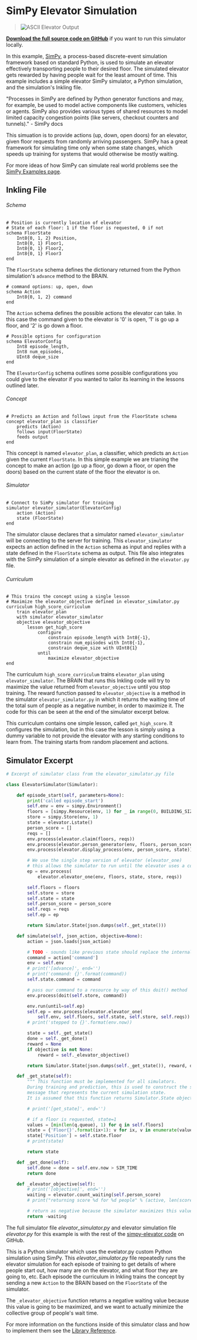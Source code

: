 # SimPy Elevator Simulation

> ![ASCII Elevator Output](../images/elevator_output.png)

[**Download the full source code on GitHub**][1] if you want to run this simulator locally.

In this example, [SimPy][2], a process-based discrete-event simulation framework based on standard Python, is used to simulate an elevator effectively transporting people to their desired floor. The simulated elevator gets rewarded by having people wait for the least amount of time. This example includes a simple elevator SimPy simulator, a Python simulation, and the simulation's Inkling file.

"Processes in SimPy are defined by Python generator functions and may, for example, be used to model active components like customers, vehicles or agents. SimPy also provides various types of shared resources to model limited capacity congestion points (like servers, checkout counters and tunnels)." - SimPy docs

This simuation is to provide actions (up, down, open doors) for an elevator, given floor requests from randomly arriving passengers. SimPy has a great framework for simulating time only when some state changes, which speeds up training for systems that would otherwise be mostly waiting.

For more ideas of how SimPy can simulate real world problems see the [SimPy Examples page][4].

## Inkling File

###### Schema

```inkling
# Position is currently location of elevator
# State of each floor: 1 if the floor is requested, 0 if not
schema FloorState
    Int8{0, 1, 2} Position,
    Int8{0, 1} Floor1,
    Int8{0, 1} Floor2,
    Int8{0, 1} Floor3
end
```

The `FloorState` schema defines the dictionary returned from the Python simulation's `advance` method to the BRAIN.

```inkling
# command options: up, open, down
schema Action
    Int8{0, 1, 2} command
end
```

The `Action` schema defines the possible actions the elevator can take. In this case the command given to the elevator is '0' is open, '1' is go up a floor, and '2' is go down a floor.

```inkling
# Possible options for configuration
schema ElevatorConfig
    Int8 episode_length,
    Int8 num_episodes,
    UInt8 deque_size
end
```

The `ElevatorConfig` schema outlines some possible configurations you could give to the elevator if you wanted to tailor its learning in the lessons outlined later.

###### Concept

```inkling
# Predicts an Action and follows input from the FloorState schema
concept elevator_plan is classifier
    predicts (Action)
    follows input(FloorState)
    feeds output
end
```

This concept is named `elevator_plan`, a classifier, which predicts an `Action` given the current `FloorState`. In this simple example we are trianing the concept to make an action (go up a floor, go down a floor, or open the doors) based on the current state of the floor the elevator is on.

###### Simulator

```inkling
# Connect to SimPy simulator for training
simulator elevator_simulator(ElevatorConfig)
    action (Action)
    state (FloorState)
end
```

The simulator clause declares that a simulator named `elevator_simulator` will be connecting to the server for training. This `elevator_simulator` expects an action defined in the `Action` schema as input and replies with a state defined in the `FloorState` schema as output. This file also integrates with the SimPy simulation of a simple elevator as defined in the `elevator.py` file.

###### Curriculum

```inkling
# This trains the concept using a single lesson
# Maximize the elevator_objective defined in elevator_simulator.py
curriculum high_score_curriculum
    train elevator_plan
    with simulator elevator_simulator
    objective elevator_objective
        lesson get_high_score
            configure
                constrain episode_length with Int8{-1},
                constrain num_episodes with Int8{-1},
                constrain deque_size with UInt8{1}
            until
                maximize elevator_objective
end
```

The curriculum `high_score_curriculum` trains `elevator_plan` using `elevator_simulator`. The BRAIN that runs this Inkling code will try to maximize the value returned from `elevator_objective` until you stop training. The reward function passed to `elevator_objective` is a method in the simulator `elevator_simulator.py` in which it returns the waiting time of the total sum of people as a negative number, in order to maximize it. The code for this can be seen at the end of the simulator excerpt below.

This curriculum contains one simple lesson, called `get_high_score`. It configures the simulation, but in this case the lesson is simply using a dummy variable to not provide the elevator with any starting conditions to learn from. The training starts from random placement and actions.


## Simulator Excerpt

```python
# Excerpt of simulator class from the elevator_simulator.py file

class ElevatorSimulator(Simulator):

    def episode_start(self, parameters=None):
        print('called episode_start')
        self.env = env = simpy.Environment()
        floors = [simpy.Resource(env, 1) for _ in range(0, BUILDING_SIZE)]
        store = simpy.Store(env, 1)
        state = elevator.Lstate()
        person_score = []
        reqs = []
        env.process(elevator.claim(floors, reqs))
        env.process(elevator.person_generator(env, floors, person_score))
        env.process(elevator.display_process(env, person_score, state))

        # We use the single step version of elevator (elevator_one)
        # this allows the simulator to run until the elevator uses a command.
        ep = env.process(
            elevator.elevator_one(env, floors, state, store, reqs))

        self.floors = floors
        self.store = store
        self.state = state
        self.person_score = person_score
        self.reqs = reqs
        self.ep = ep

        return Simulator.State(json.dumps(self._get_state()))

    def simulate(self, json_action, objective=None):
        action = json.loads(json_action)

        # TODO - sounds like previous state should replace the internal state..
        command = action['command']
        env = self.env
        # print('[advance]', end='')
        # print('command: {}'.format(command))
        self.state.command = command

        # pass our command to a resource by way of this doit() method
        env.process(doit(self.store, command))

        env.run(until=self.ep)
        self.ep = env.process(elevator.elevator_one(
            self.env, self.floors, self.state, self.store, self.reqs))
        # print('stepped to {}'.format(env.now))

        state = self._get_state()
        done = self._get_done()
        reward = None
        if objective is not None:
            reward = self._elevator_objective()

        return Simulator.State(json.dumps(self._get_state()), reward, done)

    def _get_state(self):
        """ This function must be implemented for all simulators.
        During training and prediction, this is used to construct the state
        message that represents the current simulation state.
        It is assumed that this function returns Simulator.State objects """

        # print('[get_state]', end='')

        # if a floor is requested, state=1
        values = [min(len(q.queue), 1) for q in self.floors]
        state = {'Floor{}'.format(ix+1): v for ix, v in enumerate(values)}
        state['Position'] = self.state.floor
        # print(state)

        return state

    def _get_done(self):
        self.done = done = self.env.now > SIM_TIME
        return done

    def _elevator_objective(self):
        # print('[objective]', end='')
        waiting = elevator.count_waiting(self.person_score)
        # print("returning score %d for %d people" % (active, len(scores)))

        # return as negative because the simulator maximizes this value.
        return -waiting
```

The full simulator file *elevator_simulator.py* and elevator simulation file *elevator.py* for this example is with the rest of the [simpy-elevator code][1] on GitHub.

This is a Python simulator which uses the evelator.py custom Python simulation using SimPy. This *elevator_simulator.py* file repeatedly runs the elevator simulation for each episode of training to get details of where people start out, how many are on the elevator, and what floor they are going to, etc. Each episode the curriculum in Inkling trains the concept by sending a new `Action` to the BRAIN based on the `FloorState` of the simulator.

The `_elevator_objective` function returns a negative waiting value because this value is going to be maximized, and we want to actually minimize the collective group of people's wait time.

For more information on the functions inside of this simulator class and how to implement them see the [Library Reference][3].

[1]: https://github.com/BonsaiAI/simpy-elevator-sample
[2]: https://simpy.readthedocs.io/en/latest/index.html
[3]: http://docs.bons.ai/references/library-reference.html
[4]: https://simpy.readthedocs.io/en/latest/examples/index.html#examples
